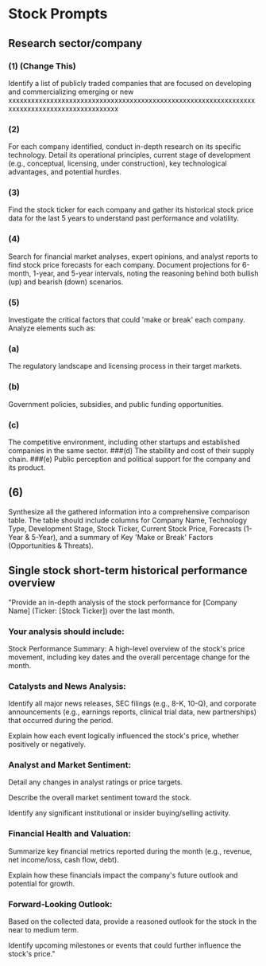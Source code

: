 
# Stock Prompts
## Research sector/company 

### (1) (Change This)
Identify a list of publicly traded companies that are focused on developing and commercializing emerging or new xxxxxxxxxxxxxxxxxxxxxxxxxxxxxxxxxxxxxxxxxxxxxxxxxxxxxxxxxxxxxxxxxxxxxxxxxxxxxxxxxxxxxxxxxxxxxx
### (2) 
For each company identified, conduct in-depth research on its specific technology. Detail its operational principles, current stage of development (e.g., conceptual, licensing, under construction), key technological advantages, and potential hurdles.
### (3)
Find the stock ticker for each company and gather its historical stock price data for the last 5 years to understand past performance and volatility.
### (4) 
Search for financial market analyses, expert opinions, and analyst reports to find stock price forecasts for each company. Document projections for 6-month, 1-year, and 5-year intervals, noting the reasoning behind both bullish (up) and bearish (down) scenarios.
### (5) 
Investigate the critical factors that could 'make or break' each company. Analyze elements such as:
### (a)
The regulatory landscape and licensing process in their target markets.
### (b)
Government policies, subsidies, and public funding opportunities.
### (c) 
The competitive environment, including other startups and established companies in the same sector.
###(d) 
The stability and cost of their supply chain.
###(e) 
Public perception and political support for the company and its product.
## (6)
Synthesize all the gathered information into a comprehensive comparison table. The table should include columns for Company Name, Technology Type, Development Stage, Stock Ticker, Current Stock Price, Forecasts (1-Year & 5-Year), and a summary of Key 'Make or Break' Factors (Opportunities & Threats).



## Single stock short-term historical performance overview 

"Provide an in-depth analysis of the stock performance for [Company Name] (Ticker: [Stock Ticker]) over the last month.

### Your analysis should include:

Stock Performance Summary: A high-level overview of the stock's price movement, including key dates and the overall percentage change for the month.

### Catalysts and News Analysis:

Identify all major news releases, SEC filings (e.g., 8-K, 10-Q), and corporate announcements (e.g., earnings reports, clinical trial data, new partnerships) that occurred during the period.

Explain how each event logically influenced the stock's price, whether positively or negatively.

### Analyst and Market Sentiment:

Detail any changes in analyst ratings or price targets.

Describe the overall market sentiment toward the stock.

Identify any significant institutional or insider buying/selling activity.

### Financial Health and Valuation:

Summarize key financial metrics reported during the month (e.g., revenue, net income/loss, cash flow, debt).

Explain how these financials impact the company's future outlook and potential for growth.

### Forward-Looking Outlook:

Based on the collected data, provide a reasoned outlook for the stock in the near to medium term.

Identify upcoming milestones or events that could further influence the stock's price."
